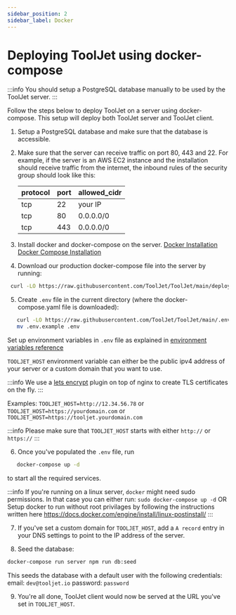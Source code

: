 ```yaml
---
sidebar_position: 2
sidebar_label: Docker
---
```


# Deploying ToolJet using docker-compose

:::info
You should setup a PostgreSQL database manually to be used by the ToolJet server.
:::

Follow the steps below to deploy ToolJet on a server using docker-compose. This setup will deploy both ToolJet server and ToolJet client.

1. Setup a PostgreSQL database and make sure that the database is accessible.

2. Make sure that the server can receive traffic on port 80, 443 and 22.
For example, if the server is an AWS EC2 instance and the installation should receive traffic from the internet, the inbound rules of the security group should look like this:

   protocol| port     | allowed_cidr|
   ----| -----------  | ----------- |
   tcp | 22           | your IP |
   tcp | 80           | 0.0.0.0/0 |
   tcp | 443          | 0.0.0.0/0   |

3. Install docker and docker-compose on the server.
[Docker Installation](https://docs.docker.com/engine/install/)
[Docker Compose Installation](https://docs.docker.com/compose/install/)

4. Download our production docker-compose file into the server by running:
  ```bash
   curl -LO https://raw.githubusercontent.com/ToolJet/ToolJet/main/deploy/docker/docker-compose.yaml
  ```

5. Create `.env` file in the current directory (where the docker-compose.yaml file is downloaded):

  ```bash
     curl -LO https://raw.githubusercontent.com/ToolJet/ToolJet/main/.env.example
     mv .env.example .env
  ```

  Set up environment variables in `.env` file as explained in [environment variables reference](/docs/deployment/env-vars)


  `TOOLJET_HOST` environment variable can either be the public ipv4 address of your server or a custom domain that you want to use.

  :::info
  We use a [lets encrypt](https://letsencrypt.org/) plugin on top of nginx to create TLS certificates on the fly.
  :::

  Examples:
  `TOOLJET_HOST=http://12.34.56.78` or
  `TOOLJET_HOST=https://yourdomain.com` or
  `TOOLJET_HOST=https://tooljet.yourdomain.com`

  :::info
   Please make sure that `TOOLJET_HOST` starts with either `http://` or `https://`
  :::

6. Once you've populated the `.env` file, run

  ```bash
     docker-compose up -d
  ```
  to start all the required services.

  :::info
    If you're running on a linux server, `docker` might need sudo permissions. In that case you can either run:
    `sudo docker-compose up -d`
    OR
    Setup docker to run without root privilages by following the instructions written here https://docs.docker.com/engine/install/linux-postinstall/
  :::

7. If you've set a custom domain for `TOOLJET_HOST`, add a `A record` entry in your DNS settings to point to the IP address of the server.


8.  Seed the database:
  ```bash
  docker-compose run server npm run db:seed
  ```
  This seeds the database with a default user with the following credentials:
    email: `dev@tooljet.io`
    password: `password`


9.  You're all done, ToolJet client would now be served at the URL you've set in `TOOLJET_HOST`.
